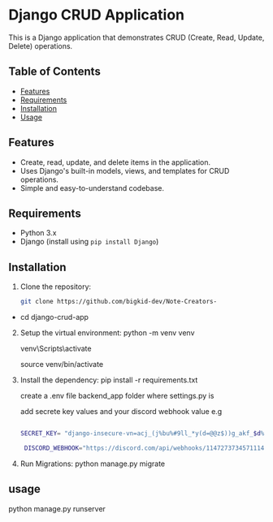 # Django CRUD Application

This is a Django application that demonstrates CRUD (Create, Read, Update, Delete) operations.

## Table of Contents

- [Features](#features)
- [Requirements](#requirements)
- [Installation](#installation)
- [Usage](#usage)

## Features

- Create, read, update, and delete items in the application.
- Uses Django's built-in models, views, and templates for CRUD operations.
- Simple and easy-to-understand codebase.

## Requirements

- Python 3.x
- Django (install using `pip install Django`)

## Installation

1. Clone the repository:

   ```bash
   git clone https://github.com/bigkid-dev/Note-Creators-
   ```

- cd django-crud-app

2. Setup the virtual environment:
   python -m venv venv

   venv\Scripts\activate

   source venv/bin/activate

3. Install the dependency:
   pip install -r requirements.txt

   create a .env file backend_app folder where settings.py is

   add secrete key values and your discord webhook value e.g

   ```bash

   SECRET_KEY= "django-insecure-vn=acj_(j%bu%#9ll_*y(d=@@z$))g_akf_$d%x&#iqhb8ty&e"

    DISCORD_WEBHOOK="https://discord.com/api/webhooks/1147273734571114093/zb4D_QuM-B-HXQvviJtO0JbpKKarrtNNfPgeIRW1mmEmyuFiYeNemhYTk6PH03p1ucHi"


4. Run Migrations:
   python manage.py migrate

## usage

python manage.py runserver
